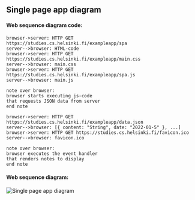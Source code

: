 ## Single page app diagram

#### Web sequence diagram code:

```
browser->server: HTTP GET https://studies.cs.helsinki.fi/exampleapp/spa
server-->browser: HTML-code
browser->server: HTTP GET https://studies.cs.helsinki.fi/exampleapp/main.css
server-->browser: main.css
browser->server: HTTP GET https://studies.cs.helsinki.fi/exampleapp/spa.js
server-->browser: main.js

note over browser:
browser starts executing js-code
that requests JSON data from server 
end note

browser->server: HTTP GET https://studies.cs.helsinki.fi/exampleapp/data.json
server-->browser: [{ content: "String", date: "2022-01-5" }, ...]
browser->server: HTTP GET https://studies.cs.helsinki.fi/favicon.ico
server-->browser: favicon.ico

note over browser:
browser executes the event handler
that renders notes to display
end note
```

#### Web sequence diagram:

![Single page app diagram](https://www.websequencediagrams.com/cgi-bin/cdraw?lz=YnJvd3Nlci0-c2VydmVyOiBIVFRQIEdFVCBodHRwczovL3N0dWRpZXMuY3MuaGVsc2lua2kuZmkvZXhhbXBsZWFwcC9zcGEKADkGLS0-AEoHOiBIVE1MLWNvZGUKACBEbWFpbi5jc3MAVhMAEgkAgQVHLmoATRlqcwoKbm90ZSBvdmVyIACBYwgAgVkIIHN0YXJ0cyBleGVjdXRpbmcganMAgXwGdGhhdCByZXF1ZXN0cyBKU09OIGRhdGEgZnJvbSAAgnQGIAplbmQgbm90ZQoAgWxFZGF0YS5qc29uAIMIE1t7IGNvbnRlbnQ6ICJTdHJpbmciLCBkYXRlOiAiMjAyMi0wMS01IiB9LCAuLi5dAIMHOmZhdmljb24uaWNvAIQPEwASDACCOxwAgkoGZXMgdGhlIGV2ZW50IGhhbmRsZXIAglEIbmRlcnMAgjgFcyB0byBkaXNwbGF5AIJICg&s=default)